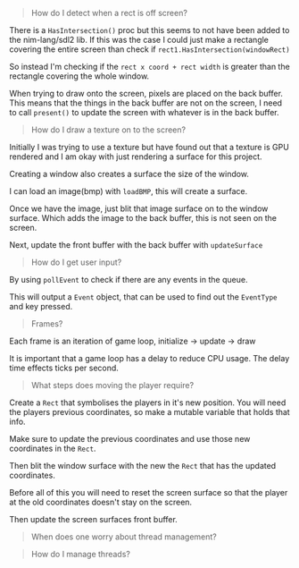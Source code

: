 > How do I detect when a rect is off screen?

There is a ``HasIntersection()`` proc but this seems to not have been added to the nim-lang/sdl2 lib. If this was the case I could just make a rectangle covering the entire screen than check if 
``rect1.HasIntersection(windowRect)``

So instead I'm checking if the ``rect x coord + rect width`` is greater than the rectangle covering the whole window.  

When trying to draw onto the screen, pixels are placed on the back buffer. This means that the things in the back buffer are not on the screen, I need to call ``present()`` to update the screen with whatever is in the back buffer.

> How do I draw a texture on to the screen?

Initially I was trying to use a texture but have found out that a texture is GPU rendered and I am okay with just rendering a surface for this project.

Creating a window also creates a surface the size of the window.

I can load an image(bmp) with ``loadBMP``, this will create a surface.

Once we have the image, just blit that image surface on to the window surface. Which adds the image to the back buffer, this is not seen on the screen.

Next, update the front buffer with the back buffer with ``updateSurface``

> How do I get user input?

By using ``pollEvent`` to check if there are any events in the queue.

This will output a ``Event`` object, that can be used to find out the ``EventType`` and key pressed.

> Frames?

Each frame is an iteration of game loop, initialize -> update -> draw

It is important that a game loop has a delay to reduce CPU usage. The delay time effects ticks per second.

> What steps does moving the player require?

Create a ``Rect`` that symbolises the players in it's new position. You will need the players previous coordinates, so make a mutable variable that holds that info. 

Make sure to update the previous coordinates and use those new coordinates in the ``Rect``.

Then blit the window surface with the new the ``Rect`` that has the updated coordinates.

Before all of this you will need to reset the screen surface so that the player at the old coordinates doesn't stay on the screen. 

Then update the screen surfaces front buffer.

> When does one worry about thread management?

> How do I manage threads?

